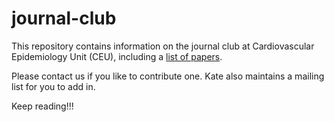 # journal-club

This repository contains information on the journal club at Cardiovascular Epidemiology Unit (CEU), including a [list of papers](list-of-papers.md).

Please contact us if you like to contribute one. Kate also maintains a mailing list for you to add in.

Keep reading!!!
